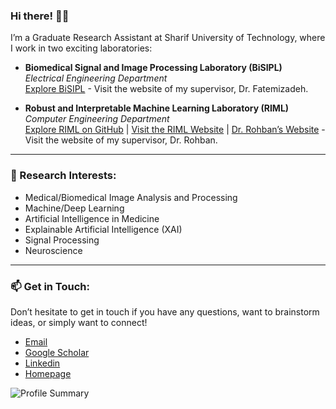 ### Hi there! 👋🏻

I’m a Graduate Research Assistant at Sharif University of Technology, where I work in two exciting laboratories:

- **Biomedical Signal and Image Processing Laboratory (BiSIPL)**  
  *Electrical Engineering Department*  
  [Explore BiSIPL](https://ee.sharif.edu/~fatemizadeh/) - Visit the website of my supervisor, Dr. Fatemizadeh.

- **Robust and Interpretable Machine Learning Laboratory (RIML)**  
  *Computer Engineering Department*  
  [Explore RIML on GitHub](https://github.com/rohban-lab) | [Visit the RIML Website](https://rohban-lab.github.io/) | [Dr. Rohban’s Website](https://sharif.edu/~rohban/) - Visit the website of my supervisor, Dr. Rohban.

---

### 🧠 Research Interests:
- Medical/Biomedical Image Analysis and Processing
- Machine/Deep Learning
- Artificial Intelligence in Medicine
- Explainable Artificial Intelligence (XAI)
- Signal Processing
- Neuroscience

---

### 📫 Get in Touch:
Don’t hesitate to get in touch if you have any questions, want to brainstorm ideas, or simply want to connect!
- [Email](mailto:prs_a@yahoo.com)
- [Google Scholar](https://scholar.google.com/)
- [Linkedin](https://www.linkedin.com/in/afsharprs/)
- [Homepage](https://a-fsh-r.github.io/)
  
![Profile Summary](https://github-profile-summary-cards.vercel.app/api/cards/profile-details?username=a-fsh-r&theme=nord_dark)

<!---
a-fsh-r/a-fsh-r is a ✨ special ✨ repository because its `README.md` (this file) appears on your GitHub profile.
You can click the Preview link to take a look at your changes.
--->
